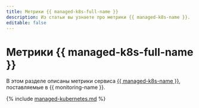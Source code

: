 ```yaml
---
title: Метрики {{ managed-k8s-full-name }}
description: Из статьи вы узнаете про метрики {{ managed-k8s-name }}.
editable: false
---
```


# Метрики {{ managed-k8s-full-name }}

В этом разделе описаны метрики сервиса [{{ managed-k8s-name }}](../../managed-kubernetes/), поставляемые в {{ monitoring-name }}.

{% include [managed-kubernetes.md](../../_includes/monitoring/metrics-ref/managed-kubernetes.md) %}